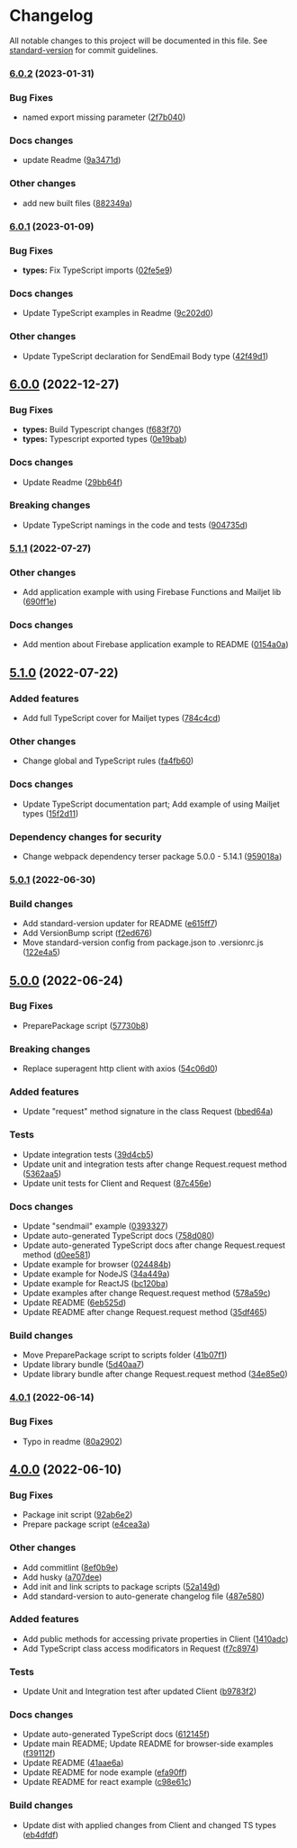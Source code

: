 # Changelog

All notable changes to this project will be documented in this file. See [standard-version](https://github.com/conventional-changelog/standard-version) for commit guidelines.

### [6.0.2](https://github.com/mailjet/mailjet-apiv3-nodejs/compare/v6.0.1...v6.0.2) (2023-01-31)


### Bug Fixes

* named export missing parameter ([2f7b040](https://github.com/mailjet/mailjet-apiv3-nodejs/commits/2f7b040097834f7b24c93bd933ef82fe9da5c6ed))


### Docs changes

* update Readme ([9a3471d](https://github.com/mailjet/mailjet-apiv3-nodejs/commits/9a3471d8bdd246e16b3fcc18957bf7411502e00c))


### Other changes

* add new built files ([882349a](https://github.com/mailjet/mailjet-apiv3-nodejs/commits/882349ad9b2e65d9323c4426e0e38bb2b73f6f45))

### [6.0.1](https://github.com/mailjet/mailjet-apiv3-nodejs/compare/v6.0.0...v6.0.1) (2023-01-09)


### Bug Fixes

* **types:** Fix TypeScript imports ([02fe5e9](https://github.com/mailjet/mailjet-apiv3-nodejs/commits/02fe5e945d9cc9fb1361b9bc681be097f40fddd6))


### Docs changes

* Update TypeScript examples in Readme ([9c202d0](https://github.com/mailjet/mailjet-apiv3-nodejs/commits/9c202d02de6c3af4271adb5e694bef7c6ab5b7de))


### Other changes

* Update TypeScript declaration for SendEmail Body type ([42f49d1](https://github.com/mailjet/mailjet-apiv3-nodejs/commits/42f49d1baf8b2a9227e9b3d54141d9a50962c6c1))

## [6.0.0](https://github.com/mailjet/mailjet-apiv3-nodejs/compare/v5.1.1...v6.0.0) (2022-12-27)


### Bug Fixes

* **types:** Build Typescript changes ([f683f70](https://github.com/mailjet/mailjet-apiv3-nodejs/commits/f683f708db0245f74568f1c4bf0e06cc5f0a86c7))
* **types:** Typescript exported types ([0e19bab](https://github.com/mailjet/mailjet-apiv3-nodejs/commits/0e19bab228ffc83d19b17c270e0156f58f60cfe1))


### Docs changes

* Update Readme ([29bb64f](https://github.com/mailjet/mailjet-apiv3-nodejs/commits/29bb64f23092d72728c19208ac2367293433d62b))


### Breaking changes

* Update TypeScript namings in the code and tests ([904735d](https://github.com/mailjet/mailjet-apiv3-nodejs/commits/904735db615480de2d1614f1b93a27a3de37d73d))

### [5.1.1](https://github.com/mailjet/mailjet-apiv3-nodejs/compare/v5.1.0...v5.1.1) (2022-07-27)


### Other changes

* Add application example with using Firebase Functions and Mailjet lib ([690ff1e](https://github.com/mailjet/mailjet-apiv3-nodejs/commits/690ff1e0a609c0e31b13f3b79c5b0ddaf0a934ad))


### Docs changes

* Add mention about Firebase application example to README ([0154a0a](https://github.com/mailjet/mailjet-apiv3-nodejs/commits/0154a0ae0de63a3d4ebdd5e1c3a38be0408c6cb9))

## [5.1.0](https://github.com/mailjet/mailjet-apiv3-nodejs/compare/v5.0.1...v5.1.0) (2022-07-22)


### Added features

* Add full TypeScript cover for Mailjet types ([784c4cd](https://github.com/mailjet/mailjet-apiv3-nodejs/commits/784c4cd79c5531aaeacbdde5547e2793b57d1427))


### Other changes

* Change global and TypeScript rules ([fa4fb60](https://github.com/mailjet/mailjet-apiv3-nodejs/commits/fa4fb606f4e380886734468ac18c2c90e05ebd17))


### Docs changes

* Update TypeScript documentation part; Add example of using Mailjet types ([15f2d11](https://github.com/mailjet/mailjet-apiv3-nodejs/commits/15f2d11dae63fe54fdb350864b99129fcc26afb0))


### Dependency changes for security

* Change webpack dependency terser package 5.0.0 - 5.14.1 ([959018a](https://github.com/mailjet/mailjet-apiv3-nodejs/commits/959018a77ff36a70769f36e22f57bdc89cba2157))

### [5.0.1](https://github.com/mailjet/mailjet-apiv3-nodejs/compare/v5.0.0...v5.0.1) (2022-06-30)


### Build changes

* Add standard-version updater for README ([e615ff7](https://github.com/mailjet/mailjet-apiv3-nodejs/commits/e615ff7cf7a07f224a4f542422b1c3bbd20179f7))
* Add VersionBump script ([f2ed676](https://github.com/mailjet/mailjet-apiv3-nodejs/commits/f2ed676134cd1dcf091fe766b7c76b2c12e625a4))
* Move standard-version config from package.json to .versionrc.js ([122e4a5](https://github.com/mailjet/mailjet-apiv3-nodejs/commits/122e4a5c7975773e891591cf4f3431a0e7cd77e1))

## [5.0.0](https://github.com/mailjet/mailjet-apiv3-nodejs/compare/v4.0.1...v5.0.0) (2022-06-24)


### Bug Fixes

* PreparePackage script ([57730b8](https://github.com/mailjet/mailjet-apiv3-nodejs/commits/57730b8ad1a6de8a0de51c4fae6c31d654ebea34))


### Breaking changes

* Replace superagent http client with axios ([54c06d0](https://github.com/mailjet/mailjet-apiv3-nodejs/commits/54c06d05b715e0d3493b03973156603e64f1e3d9))


### Added features

* Update "request" method signature in the class Request ([bbed64a](https://github.com/mailjet/mailjet-apiv3-nodejs/commits/bbed64aea20b5bf7326d301bedc743bc6d6b14d2))


### Tests

* Update integration tests ([39d4cb5](https://github.com/mailjet/mailjet-apiv3-nodejs/commits/39d4cb5544560d77079381f5e1ccba00f9ad4d9e))
* Update unit and integration tests after change Request.request method ([5362aa5](https://github.com/mailjet/mailjet-apiv3-nodejs/commits/5362aa532601d0f0512f175cb68e7e1dd5c53af9))
* Update unit tests for Client and Request ([87c456e](https://github.com/mailjet/mailjet-apiv3-nodejs/commits/87c456e27d728396b98d1a5cb8d6fceac719c459))


### Docs changes

* Update "sendmail" example ([0393327](https://github.com/mailjet/mailjet-apiv3-nodejs/commits/03933278088ef1cad840e8b2d4a561fda9f5b7f2))
* Update auto-generated TypeScript docs ([758d080](https://github.com/mailjet/mailjet-apiv3-nodejs/commits/758d0809296e63fcee2d1ec6c79e61debba812c2))
* Update auto-generated TypeScript docs after change Request.request method ([d0ee581](https://github.com/mailjet/mailjet-apiv3-nodejs/commits/d0ee581fbdc172694feadb208a372785754632db))
* Update example for browser ([024484b](https://github.com/mailjet/mailjet-apiv3-nodejs/commits/024484bd593ca12814aede3d22a8c1e012e3e385))
* Update example for NodeJS ([34a449a](https://github.com/mailjet/mailjet-apiv3-nodejs/commits/34a449adc1c2adb609d032fe3f83a2a933f545a5))
* Update example for ReactJS ([bc120ba](https://github.com/mailjet/mailjet-apiv3-nodejs/commits/bc120bac988e2ec2a0c7843500dbf2b43ea00e30))
* Update examples after change Request.request method ([578a59c](https://github.com/mailjet/mailjet-apiv3-nodejs/commits/578a59c8fb99d9801339939bd79ccabcefa64e4a))
* Update README ([6eb525d](https://github.com/mailjet/mailjet-apiv3-nodejs/commits/6eb525dfdea6c4af53af7980efc46838efc3d6ad))
* Update README after change Request.request method ([35df465](https://github.com/mailjet/mailjet-apiv3-nodejs/commits/35df465a9602c8c072ca1fee8db4dc7415921b3f))


### Build changes

* Move PreparePackage script to scripts folder ([41b07f1](https://github.com/mailjet/mailjet-apiv3-nodejs/commits/41b07f100dea92c62bb6461ff817a1da679e9639))
* Update library bundle ([5d40aa7](https://github.com/mailjet/mailjet-apiv3-nodejs/commits/5d40aa74c8046cfd44098fcd304e1fd9303f903e))
* Update library bundle after change Request.request method ([34e85e0](https://github.com/mailjet/mailjet-apiv3-nodejs/commits/34e85e0a757b34eea71612c1492871ac9a7fd6bb))

### [4.0.1](https://github.com/mailjet/mailjet-apiv3-nodejs/compare/v4.0.0...v4.0.1) (2022-06-14)


### Bug Fixes

* Typo in readme ([80a2902](https://github.com/mailjet/mailjet-apiv3-nodejs/commits/80a2902fd9184c002821d53d9fc8c63b1e9f4468))

## [4.0.0](https://github.com/mailjet/mailjet-apiv3-nodejs/compare/3.4.1...v4.0.0) (2022-06-10)


### Bug Fixes

* Package init script ([92ab6e2](https://github.com/mailjet/mailjet-apiv3-nodejs/commits/92ab6e29de41ddaaae03d7480f211d7e3f651f3c))
* Prepare package script ([e4cea3a](https://github.com/mailjet/mailjet-apiv3-nodejs/commits/e4cea3af61d3170f595d4946e0e05a0c5150da01))

### Other changes

* Add commitlint ([8ef0b9e](https://github.com/mailjet/mailjet-apiv3-nodejs/commits/8ef0b9eca2eff8e5669612d2bd48d436dfbb4339))
* Add husky ([a707dee](https://github.com/mailjet/mailjet-apiv3-nodejs/commits/a707dee5fc601e967ee9097e739e9ec90b32de5b))
* Add init and link scripts to package scripts ([52a149d](https://github.com/mailjet/mailjet-apiv3-nodejs/commits/52a149dd841919816b59cd175e83ae3e95ff6a7d))
* Add standard-version to auto-generate changelog file ([487e580](https://github.com/mailjet/mailjet-apiv3-nodejs/commits/487e5803775679ce15628811b12dc6fa2bf31a4b))


### Added features

* Add public methods for accessing private properties in Client ([1410adc](https://github.com/mailjet/mailjet-apiv3-nodejs/commits/1410adc61cb096ce4b4d5559a298ca7cb21a02ce))
* Add TypeScript class access modificators in Request ([f7c8974](https://github.com/mailjet/mailjet-apiv3-nodejs/commits/f7c897493897a84cfe2b7e37698e49077a944345))


### Tests

* Update Unit and Integration test after updated Client ([b9783f2](https://github.com/mailjet/mailjet-apiv3-nodejs/commits/b9783f2714f62b63a71aac95790ce2be7c85dc6c))


### Docs changes

* Update auto-generated TypeScript docs ([612145f](https://github.com/mailjet/mailjet-apiv3-nodejs/commits/612145fcfefe569bed2185909a2230052d59c704))
* Update main README; Update README for browser-side examples ([f39112f](https://github.com/mailjet/mailjet-apiv3-nodejs/commits/f39112f896427f28a2b28a091d7eb6e5c78e8f54))
* Update README ([41aae6a](https://github.com/mailjet/mailjet-apiv3-nodejs/commits/41aae6afeb2034ab6ea596005e76633ef1decce3))
* Update README for node example ([efa90ff](https://github.com/mailjet/mailjet-apiv3-nodejs/commits/efa90ff73734fef042db1882e5664b4771520555))
* Update README for react example ([c98e61c](https://github.com/mailjet/mailjet-apiv3-nodejs/commits/c98e61c6d96c6bd8115935cf48b62130bd27543c))


### Build changes

* Update dist with applied changes from Client and changed TS types ([eb4dfdf](https://github.com/mailjet/mailjet-apiv3-nodejs/commits/eb4dfdf1cff30546b7f5acfee449a745dbdd38da))
